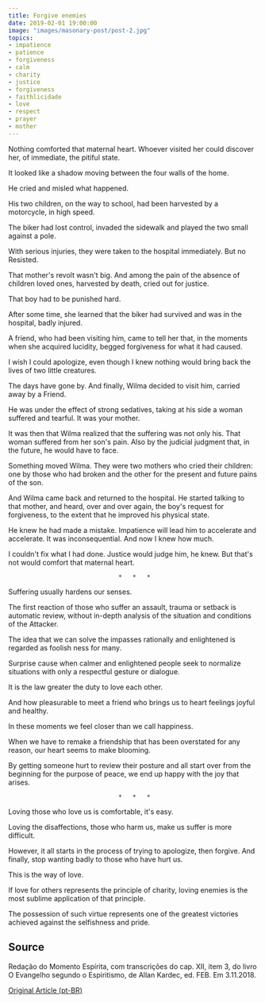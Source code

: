 ```yaml
---
title: Forgive enemies
date: 2019-02-01 19:00:00
image: "images/masonary-post/post-2.jpg"
topics: 
- impatience
- patience
- forgiveness
- calm
- charity
- justice
- forgiveness
- faithlicidade
- love
- respect
- prayer
- mother
---
```


Nothing comforted that maternal heart. Whoever visited her could discover her, of
immediate, the pitiful state.

It looked like a shadow moving between the four walls of the home.

He cried and misled what happened.

His two children, on the way to school, had been harvested by a motorcycle, in
high speed.

The biker had lost control, invaded the sidewalk and played the two small
against a pole.

With serious injuries, they were taken to the hospital immediately. But no
Resisted.

That mother's revolt wasn't big. And among the pain of the absence of children
loved ones, harvested by death, cried out for justice.

That boy had to be punished hard.

After some time, she learned that the biker had survived and was in the
hospital, badly injured.

A friend, who had been visiting him, came to tell her that, in the moments when she acquired
lucidity, begged forgiveness for what it had caused.

I wish I could apologize, even though I knew nothing would bring back the lives of
two little creatures.

The days have gone by. And finally, Wilma decided to visit him, carried away by a
Friend.

He was under the effect of strong sedatives, taking at his side a woman
suffered and tearful. It was your mother.

It was then that Wilma realized that the suffering was not only his.
That woman suffered from her son's pain. Also by the judicial judgment that,
in the future, he would have to face.

Something moved Wilma. They were two mothers who cried their children: one by those who
had broken and the other for the present and future pains of the son.

And Wilma came back and returned to the hospital. He started talking to that mother, and
heard, over and over again, the boy's request for forgiveness, to the extent that he improved
his physical state.

He knew he had made a mistake. Impatience will lead him to accelerate and accelerate.
It was inconsequential. And now I knew how much.

I couldn't fix what I had done. Justice would judge him, he knew. But that's not
would comfort that maternal heart.

                                   *   *   *

Suffering usually hardens our senses.

The first reaction of those who suffer an assault, trauma or setback
is automatic review, without in-depth analysis of the situation and conditions of the
Attacker.

The idea that we can solve the impasses rationally and enlightened is
regarded as foolish ness for many.

Surprise cause when calmer and enlightened people seek to normalize
situations with only a respectful gesture or dialogue.

It is the law greater the duty to love each other.

And how pleasurable to meet a friend who brings us to heart feelings
joyful and healthy.

In these moments we feel closer than we call happiness.

When we have to remake a friendship that has been overstated for any reason,
our heart seems to make blooming.

By getting someone hurt to review their posture and all start over from the beginning
for the purpose of peace, we end up happy with the joy that arises.

                                   *   *   *

Loving those who love us is comfortable, it's easy.

Loving the disaffections, those who harm us, make us suffer is more difficult.

However, it all starts in the process of trying to apologize, then forgive. And
finally, stop wanting badly to those who have hurt us.

This is the way of love.

If love for others represents the principle of charity, loving enemies is the
most sublime application of that principle.

The possession of such virtue represents one of the greatest victories achieved against the
selfishness and pride.

## Source
Redação do Momento Espírita, com transcrições do cap. XII,
item 3, do livro O Evangelho segundo o Espiritismo,
de Allan Kardec, ed. FEB.
Em 3.11.2018. 


[Original Article (pt-BR)](http://www.momento.com.br/pt/ler_texto.php?id=5573)
